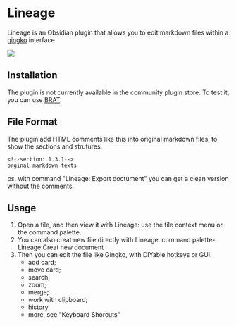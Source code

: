 # Lineage
Lineage is an Obsidian plugin that allows you to edit markdown files within a [gingko](https://gingkowriter.com/) interface.

![](https://raw.githubusercontent.com/ycnmhd/obsidian-lineage/docs/docs/media/screenshot.png)

## Installation
The plugin is not currently available in the community plugin store.
To test it, you can use [BRAT](https://tfthacker.com/brat-quick-guide#Testing+Plugins).


## File Format
The plugin add HTML comments like this into original markdown files, to show the sections and strutures.
```
<!--section: 1.3.1-->
orginal markdown texts
```
ps. with command "Lineage: Export doctument" you can get a clean version without the comments.

## Usage
1. Open a file, and then view it with Lineage: use the file context menu or the command palette.
2. You can also creat new file directly with Lineage. command palette- Lineage:Creat new document
3. Then you can edit the file like Gingko, with DIYable hotkeys or GUI.
   - add card;
   - move card;
   - search;
   - zoom;
   - merge;
   - work with clipboard;
   - history
   - more, see "Keyboard Shorcuts"
